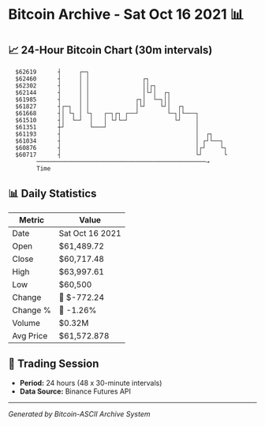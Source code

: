 # Bitcoin Archive - Sat Oct 16 2021 📊

## 📈 24-Hour Bitcoin Chart (30m intervals)

```
  $62619      ┤     ┌─┐                                        
  $62460      ┤     │ │               ┌┐                       
  $62302      ┤     │ │               ││┌┐                     
  $62144      ┤     │ │               │└┘│  ┌┐                 
  $61985      ┤     │ │             ┌┐│  └─┐││                 
  $61827      ┤┌─┐  │ │             │└┘    └┘│  ┌┐             
  $61668      ┤│ └┐ │ └┐   ┌─┐┌┐ ┌──┘        └─┐│└───┐         
  $61510      ┤│  └─┘  │   │ └┘└─┘             └┘    │         
  $61351      ┼┘       └───┘                         │         
  $61193      ┤                                      │  ┌┐     
  $61034      ┤                                      │ ┌┘└──┐  
  $60876      ┤                                      │┌┘    └┐ 
  $60717      ┤                                      └┘      └ 
        ────────────────────────────────────────────────→
        Time
```

## 📊 Daily Statistics

| Metric | Value |
|--------|-------|
| Date | Sat Oct 16 2021 |
| Open | $61,489.72 |
| Close | $60,717.48 |
| High | $63,997.61 |
| Low | $60,500 |
| Change | 🔴 $-772.24 |
| Change % | 🔴 -1.26% |
| Volume | $0.32M |
| Avg Price | $61,572.878 |

## 📅 Trading Session

- **Period:** 24 hours (48 x 30-minute intervals)
- **Data Source:** Binance Futures API

---
*Generated by Bitcoin-ASCII Archive System*
